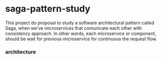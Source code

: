 # saga-pattern-study

This project do proposal to study a software architectural pattern called Saga, when we've microservices that comunicate each other with consistency approach. In other words, each microservice or component, should be wait for previous microservice for continuous the request flow.

### architecture